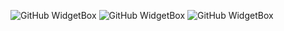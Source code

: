 ![GitHub WidgetBox](https://github-widgetbox.vercel.app/api/profile?username=Cyteon&data=followers,repositories,stars,commits&theme=nautilus)
![GitHub WidgetBox](https://github-widgetbox.vercel.app/api/skills?frameworks=react&tools=git&theme=nautilus)
![GitHub WidgetBox](https://github-widgetbox.vercel.app/api/skills?languages=js&theme=nautilus)
